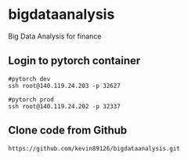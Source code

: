# bigdataanalysis
Big Data Analysis for finance

## Login to pytorch container
```
#pytorch dev
ssh root@140.119.24.203 -p 32627

#pytorch prod
ssh root@140.119.24.202 -p 32337
```

## Clone code from Github
```
https://github.com/kevin89126/bigdataanalysis.git
```
